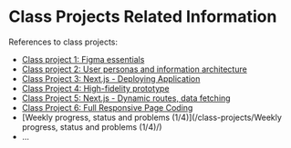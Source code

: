 # Class Projects Related Information

References to class projects:

- [Class project 1: Figma essentials](/class-projects/class-project-1/)
- [Class project 2: User personas and information architecture](/class-projects/class-project-2/)
- [Class Project 3: Next.js - Deploying Application](/class-projects/class-project-3/)
- [Class Project 4: High-fidelity prototype](/class-projects/class-project-4/)
- [Class Project 5: Next.js - Dynamic routes, data fetching](/class-projects/class-project-5/)
- [Class Project 6: Full Responsive Page Coding](/class-projects/class-project-6/)
- [Weekly progress, status and problems (1/4)](/class-projects/Weekly progress, status and problems (1/4)/)
- ...
